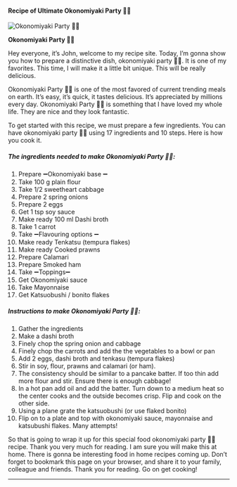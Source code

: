             

#### Recipe of Ultimate Okonomiyaki Party 🎌🎉

![Okonomiyaki Party 🎌🎉](https://img-global.cpcdn.com/recipes/d9e4739609ebdff0/751x532cq70/okonomiyaki-party-%f0%9f%8e%8c%f0%9f%8e%89-recipe-main-photo.jpg)

**Okonomiyaki Party 🎌🎉**

Hey everyone, it’s John, welcome to my recipe site. Today, I’m gonna show you how to prepare a distinctive dish, okonomiyaki party 🎌🎉. It is one of my favorites. This time, I will make it a little bit unique. This will be really delicious.

Okonomiyaki Party 🎌🎉 is one of the most favored of current trending meals on earth. It’s easy, it’s quick, it tastes delicious. It’s appreciated by millions every day. Okonomiyaki Party 🎌🎉 is something that I have loved my whole life. They are nice and they look fantastic.

To get started with this recipe, we must prepare a few ingredients. You can have okonomiyaki party 🎌🎉 using 17 ingredients and 10 steps. Here is how you cook it.

##### The ingredients needed to make Okonomiyaki Party 🎌🎉:

1.  Prepare ➖Okonomiyaki base ➖
2.  Take 100 g plain flour
3.  Take 1/2 sweetheart cabbage
4.  Prepare 2 spring onions
5.  Prepare 2 eggs
6.  Get 1 tsp soy sauce
7.  Make ready 100 ml Dashi broth
8.  Take 1 carrot
9.  Take ➖Flavouring options ➖
10.  Make ready Tenkatsu (tempura flakes)
11.  Make ready Cooked prawns
12.  Prepare Calamari
13.  Prepare Smoked ham
14.  Take ➖Toppings➖
15.  Get Okonomiyaki sauce
16.  Take Mayonnaise
17.  Get Katsuobushi / bonito flakes

##### Instructions to make Okonomiyaki Party 🎌🎉:

1.  Gather the ingredients
2.  Make a dashi broth
3.  Finely chop the spring onion and cabbage
4.  Finely chop the carrots and add the the vegetables to a bowl or pan
5.  Add 2 eggs, dashi broth and tenkasu (tempura flakes)
6.  Stir in soy, flour, prawns and calamari (or ham).
7.  The consistency should be similar to a pancake batter. If too thin add more flour and stir. Ensure there is enough cabbage!
8.  In a hot pan add oil and add the batter. Turn down to a medium heat so the center cooks and the outside becomes crisp. Flip and cook on the other side.
9.  Using a plane grate the katsuobushi (or use flaked bonito)
10.  Flip on to a plate and top with okonomiyaki sauce, mayonnaise and katsubushi flakes. Many attempts!

So that is going to wrap it up for this special food okonomiyaki party 🎌🎉 recipe. Thank you very much for reading. I am sure you will make this at home. There is gonna be interesting food in home recipes coming up. Don’t forget to bookmark this page on your browser, and share it to your family, colleague and friends. Thank you for reading. Go on get cooking!

* * *